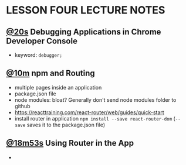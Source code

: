 # LESSON FOUR LECTURE NOTES
## [@20s](https://youtu.be/vi8oJD5EcX8?t=20s) **Debugging Applications in Chrome Developer Console**
- keyword: `debugger;`
## [@10m](https://youtu.be/vi8oJD5EcX8?t=10m) **npm and Routing**
- multiple pages inside an application
- package.json file
- node modules: bloat? Generally don't send node modules folder to github
- https://reacttraining.com/react-router/web/guides/quick-start
- install router in application `npm install --save react-router-dom` (`--save` saves it to the package.json file)
## [@18m53s](https://youtu.be/vi8oJD5EcX8?t=18m52s) **Using Router in the App**
- 
